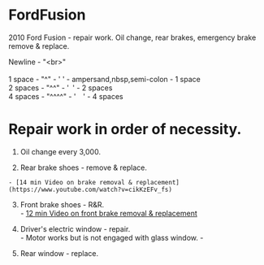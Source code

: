 # FordFusion
2010 Ford Fusion - repair work. Oil change, rear brakes, emergency brake remove &amp; replace.

Newline - "&lt;br&gt;"<br>
<br>
1 space  - "^"    - '&nbsp;' - ampersand,nbsp,semi-colon - 1 space<br>
2 spaces - "^^"   - '&ensp;' - 2 spaces<br>
4 spaces - "^^^^" - '&emsp;' - 4 spaces<br>

# Repair work in order of necessity.
  1. Oil change every 3,000.<br>

  2. Rear brake shoes - remove & replace.<br>
 
    - [14 min Video on brake removal & replacement](https://www.youtube.com/watch?v=cikKzEFv_fs)

  3. Front brake shoes - R&R.<br>
    - [12 min Video on front brake removal & replacement](https://www.youtube.com/watch?v=qrnqmVq10cw)
 
  4. Driver's electric window - repair.<br>
    - Motor works but is not engaged with glass window.
    - 
  5. Rear window - replace.<br>

